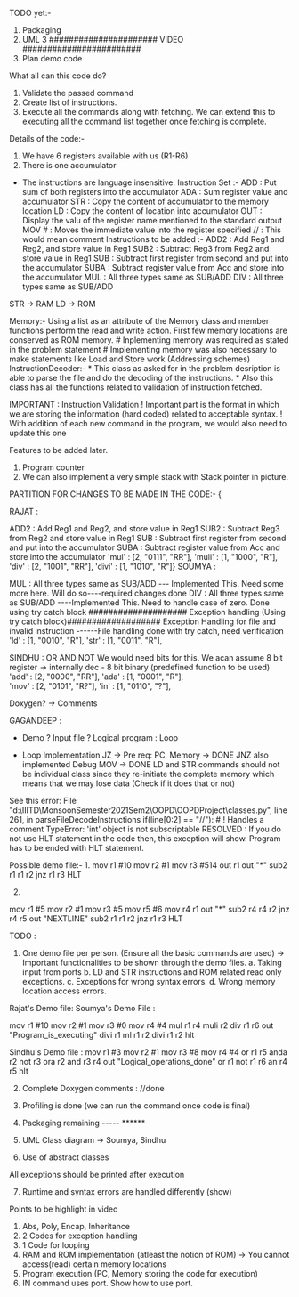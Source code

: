 TODO yet:-
1. Packaging
2. UML
3 ###################### VIDEO ########################
4. Plan demo code


What all can this code do?
1. Validate the passed command
2. Create list of instructions.
3. Execute all the commands along with fetching. We can extend this to executing all the command list together once fetching is complete.

Details of the code:-
1. We have 6 registers available with us (R1-R6)
2. There is one accumulator

* The instructions are language insensitive.
Instruction Set :-
ADD <RegisterName> <RegisterName> : Put sum of both registers into the accumulator 
ADA <RegisterName> : Sum register value and accumulator
STR <RegisterName> : Copy the content of accumulator to the memory location
LD <RegisterName> : Copy the content of location into accumulator
OUT <RegisterName> : Display the valu of the register name mentioned to the standard output
MOV <RegisterName> #<ImmediateValue> : Moves the immediate value into the register specified
// :  This would mean comment
Instructions to be added :-
ADD2 <Reg1> <Reg2> <Reg3> : Add Reg1 and Reg2, and store value in Reg1
SUB2 <Reg1> <Reg2> <Reg3> : Subtract Reg3 from Reg2 and store value in Reg1
SUB <RegisterName> <RegisterName> : Subtract first register from second and put into the accumulator
SUBA <RegisterName> : Subtract register value from Acc and store into the accumulator
MUL  : All three types same as SUB/ADD
DIV : All three types same as SUB/ADD

STR -> RAM
LD -> ROM

Memory:-
    Using a list as an attribute of the Memory class and member functions perform the read and write action.
    First few memory locations are conserved as ROM memory.
    # Inplementing memory was required as stated in the problem statement
    # Implementing memory was also necessary to make statements like Load and Store work (Addressing schemes)
InstructionDecoder:-
    * This class as asked for in the problem desription is able to parse the file and do the decoding of the instructions.
    * Also this class has all the functions related to validation of instruction fetched.

IMPORTANT : Instruction Validation
! Important part is the format in which we are storing the information (hard coded) related to acceptable syntax.
! With addition of each new command in the program, we would also need to update this one



Features to be added later.
1. Program counter 
2. We can also implement a very simple stack with Stack pointer in picture.

PARTITION FOR CHANGES TO BE MADE IN THE CODE:-
{
                     

RAJAT :

ADD2 <Reg1> <Reg2> <Reg3> : Add Reg1 and Reg2, and store value in Reg1
SUB2 <Reg1> <Reg2> <Reg3> : Subtract Reg3 from Reg2 and store value in Reg1
SUB <RegisterName> <RegisterName> : Subtract first register from second and put into the accumulator
SUBA <RegisterName> : Subtract register value from Acc and store into the accumulator
'mul' : [2, "0111", "RR"],
                     'muli' : [1, "1000", "R"],
                     'div' : [2, "1001", "RR"],
                     'divi' : [1, "1010", "R"]} 
SOUMYA :

MUL  : All three types same as SUB/ADD --- Implemented This. Need some more here. Will do so----required changes done
DIV : All three types same as SUB/ADD  ----Implemented This. Need to handle case of zero. Done using try catch block
#################### Exception handling (Using try catch block)###################
Exception Handling for file and invalid instruction ------File handling done with try catch, need verification
'ld' : [1, "0010", "R"],
'str' : [1, "0011", "R"],

SINDHU :
OR 
AND 
NOT
We would need bits for this.
We acan assume 8 bit register -> internally dec - 8 bit binary (predefined function to be used)
'add' : [2, "0000", "RR"],
'ada' : [1, "0001", "R"],        
'mov' : [2, "0101", "R?"],
'in' : [1, "0110", "?"],


Doxygen? -> Comments 

GAGANDEEP : 

* Demo ? 
Input file ?
Logical program : Loop

- Loop Implementation
JZ -> Pre req: PC, Memory -> DONE
JNZ also implemented
Debug MOV -> DONE 
LD and STR commands should not be individual class since they re-initiate the complete memory which means that we may lose data (Check if it does that or not)

See this error:
File "d:\IIITD\MonsoonSemester2021Sem2\OOPD\OOPDProject\classes.py", line 261, in parseFileDecodeInstructions
    if(line[0:2] == "//"): # ! Handles a comment
TypeError: 'int' object is not subscriptable
RESOLVED : If you do not use HLT statement in the code then, this exception will show.
            Program has to be ended with HLT statement.


Possible demo file:-
1. 
mov r1 #10
mov r2 #1
mov r3 #514
out r1
out "*"
sub2 r1 r1 r2
jnz r1 r3
HLT

2.
mov r1 #5
mov r2 #1
mov r3 #5
mov r5 #6
mov r4 r1
out "*"
sub2 r4 r4 r2
jnz r4 r5
out "NEXTLINE"
sub2 r1 r1 r2
jnz r1 r3
HLT


TODO :
1. One demo file per person.  (Ensure all the basic commands are used)
-> Important functionalities to be shown through the demo files.
a. Taking input from ports
b. LD and STR instructions and ROM related read only exceptions.
c. Exceptions for wrong syntax errors.
d. Wrong memory location access errors.

Rajat's Demo file:
Soumya's Demo File :

mov r1 #10
mov r2 #1
mov r3 #0
mov r4 #4
mul r1 r4
muli r2
div r1 r6
out "Program_is_executing"
divi r1
ml r1 r2
divi r1 r2 
hlt

Sindhu's Demo file : 
mov r1 #3
mov r2 #1
mov r3 #8
mov r4 #4
or r1 r5
anda r2
not r3
ora r2
and r3 r4
out "Logical_operations_done"
or r1
not r1 r6
an r4 r5
hlt


2. Complete Doxygen comments :  //done

3. Profiling is done (we can run the command once code is final)

4. Packaging remaining ----- ******

5. UML Class diagram -> Soumya, Sindhu

6. Use of abstract classes

All exceptions should be printed after execution

7. Runtime and syntax errors are handled differently (show)

Points to be highlight in video

1. Abs, Poly, Encap, Inheritance 
2. 2 Codes for exception handling
3. 1 Code for looping
4. RAM and ROM implementation (atleast the notion of ROM) -> You cannot access(read) certain memory locations
5. Program execution (PC, Memory storing the code for execution)
6. IN command uses port. Show how to use port.
